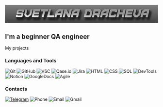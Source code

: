 ![Header](https://github.com/Brodlik/Brodlik/blob/main/assets/MyName.png)

## I'm a beginner QA engineer

My projects

### Languages and Tools
![Git](https://img.shields.io/badge/-GIT-343434?style=flat-square&logo=git)
![GitHub](https://img.shields.io/badge/-GitHub-343434?style=flat-square&logo=GitHub)
![VSC](https://img.shields.io/badge/-VSC-343434?style=flat-square&logo=VisualStudioCode)
![Qase.io](https://img.shields.io/badge/-Qase.io-343434?style=flat-square&logo=qase.io)
![Jira](https://img.shields.io/badge/-Jira-343434?style=flat-square&logo=Jira&logoColor=2684ff)
![HTML](https://img.shields.io/badge/-HTML-343434?style=flat-square&logo=HTML)
![CSS](https://img.shields.io/badge/-CSS-343434?style=flat-square&logo=css)
![SQL](https://img.shields.io/badge/-SQL-343434?style=flat-square&logo=mysql)
![DevTools](https://img.shields.io/badge/-DevTools-343434?style=flat-square&logo=DevTools)
![Notion](https://img.shields.io/badge/-Notion-343434?style=flat-square&logo=notion)
![GoogleDocs](https://img.shields.io/badge/-GoogleDocs-343434?style=flat-square&logo=GoogleDocs)
![Agile](https://img.shields.io/badge/-Agile-343434?style=flat-square&logo=Agile)



### Contacts

[![Telegram](https://img.shields.io/badge/-Telegram-343434?style=flat-square&logo=Telegram)](https://t.me/Brodlik)
![Phone](https://img.shields.io/badge/-9778320995-343434?style=flat-square&logo=whatsapp)
![Email](https://img.shields.io/badge/-brodlik@me.com-343434?style=flat-square&logo=apple)
![Gmail](https://img.shields.io/badge/-brdrsv@gmail.com-343434?style=flat-square&logo=gmail)
